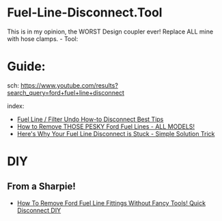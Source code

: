 # Fuel-Line-Disconnect.Tool
This is in my opinion, the WORST Design coupler ever! Replace ALL mine with hose clamps. - Tool:

# Guide:
sch: https://www.youtube.com/results?search_query=ford+fuel+line+disconnect

index:
- [Fuel Line / Filter Undo How-to Disconnect Best Tips](https://youtu.be/27ZL94AbrLc)
- [How to Remove THOSE PESKY Ford Fuel Lines - ALL MODELS!](https://youtu.be/Boi0DPXVHbM)
- [Here's Why Your Fuel Line Disconnect is Stuck - Simple Solution Trick](https://youtu.be/LnFDRwVmDNU)

# DIY
## From a Sharpie!
- [How To Remove Ford Fuel Line Fittings Without Fancy Tools! Quick Disconnect DIY](https://youtu.be/hkZRSMGqQ0E)
